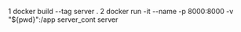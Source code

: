 1  docker build --tag server .
2  docker run -it --name -p 8000:8000 -v "${pwd}":/app server_cont server